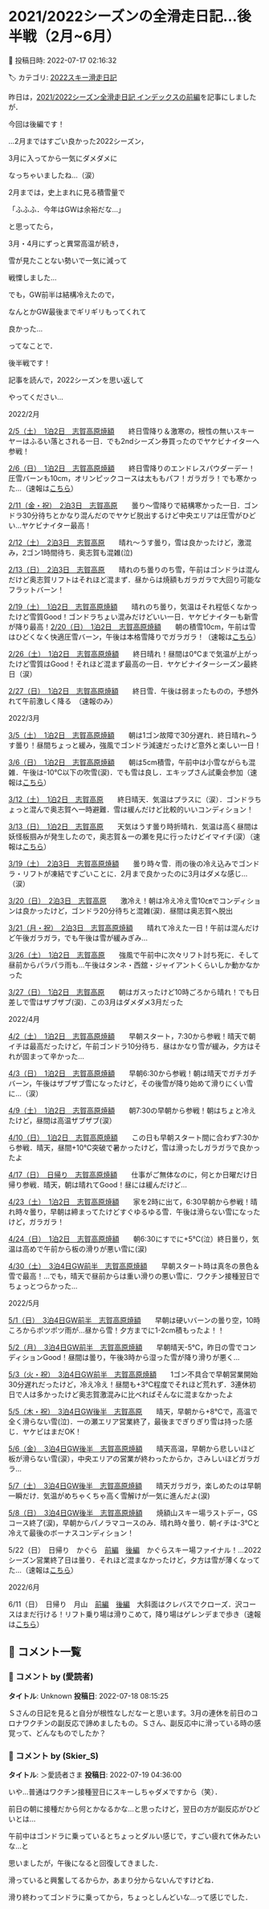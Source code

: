 # 2021/2022シーズンの全滑走日記…後半戦（2月~6月）

📅 投稿日時: 2022-07-17 02:16:32

🏷️ カテゴリ: [2022スキー滑走日記](cc9cb73e4320f6a97af6fccc37587a61a.md)

昨日は，[2021/2022シーズン全滑走日記
インデックスの前編](e3fe17c78c2d09fdd49d60a48109cf2c7.md)を記事にしましたが．





今回は後編です！


…2月まではすごい良かった2022シーズン，


3月に入ってから一気にダメダメに


なっちゃいましたね…（涙）





2月までは，史上まれに見る積雪量で


「ふふふ．今年はGWは余裕だな…」


と思ってたら，


3月・4月にずっと異常高温が続き，


雪が見たことない勢いで一気に減って


戦慄しました…





でも，GW前半は結構冷えたので，


なんとかGW最後までギリギリもってくれて


良かった…





ってなことで．


後半戦です！


記事を読んで，2022シーズンを思い返して


やってください…





2022/2月





[2/5（土）　1泊2日　志賀高原焼額](e40bc7cf8279aee6cdfc2970789bca41d.md)　　終日雪降り＆激寒の，根性の無いスキーヤーはふるい落とされる一日．でも2ndシーズン券買ったのでヤケビナイターへ参戦！


[2/6（日）　1泊2日　志賀高原焼額](e25d6b90a2b5cfee75ee9ec7c715169d5.md)　　終日雪降りのエンドレスパウダーデー！圧雪バーンも10cm，オリンピックコースは太ももパフ！ガラガラ！でも寒かった…（速報は[こちら](e6dcae993370b506654546c9151680389.md)）





[2/11（金・祝）　2泊3日　志賀高原](e901da52303ec35a3c5740c2bfbb605c2.md)　　曇り～雪降りで結構寒かった一日．ゴンドラ30分待ちとかなり混んだのでヤケビ脱出するけど中央エリアは圧雪がひどい…ヤケビナイター最高！


[2/12（土）　2泊3日　志賀高原](e4f8ddd24df08bc687b96041891f7a4d9.md)　　晴れ～うす曇り，雪は良かったけど，激混み，2ゴン1時間待ち．奥志賀も混雑(泣)


[2/13（日）　2泊3日　志賀高原](e370382c52d750485fe18306e4e783291.md)　　晴れのち曇りのち雪，午前はゴンドラは混んだけど奥志賀リフトはそれほど混まず．昼からは焼額もガラガラで大回り可能なフラットバーン！





[2/19（土）　1泊2日　志賀高原焼額](e94e4c2eccdae1fd1c22c35c87b21e2df.md)　　晴れのち曇り，気温はそれ程低くなかったけど雪質Good！ゴンドラちょい混みだけどいい一日．ヤケビナイターも新雪が降り最高！[2/20（日）　1泊2日　志賀高原焼額](e4612696db3c00f5c53b973671ec2d7fd.md)　　朝の積雪10cm，午前は雪はひどくなく快適圧雪バーン，午後は本格雪降りでガラガラ！（速報は[こちら](e6716dc6f1e52c3f063319665d68cdb91.md)）





[2/26（土）　1泊2日　志賀高原焼額](e2984b2205887b0c219b06739fa37cd73.md)　　終日晴れ！昼間は0℃まで気温が上がったけど雪質はGood！それほど混まず最高の一日．ヤケビナイターシーズン最終日（涙）


[2/27（日）　1泊2日　志賀高原焼額](eef2731d4921f8bca04b7cc1ed10a72a7.md)　　終日雪．午後は弱まったものの，予想外れて午前激しく降る　（速報のみ）





2022/3月





[3/5（土）　1泊2日　志賀高原焼額](e73c43474b6bae44115a487b978667198.md)　　朝は1ゴン故障で30分遅れ．終日晴れ~うす曇り！昼間ちょっと緩み，強風でゴンドラ減速だったけど意外と楽しい一日！


[3/6（日）　1泊2日　志賀高原焼額](e25e32e3171eac3d1fb439535ba7a96e8.md)　　朝は5cm積雪，午前中は小雪ながらも混雑．午後は-10℃以下の吹雪(涙)．でも雪は良し．エキップさん試乗会参加（速報は[こちら](e8a6f3f58c1a5ad4c2718f21bc3faa11b.md)）





[3/12（土）　1泊2日　志賀高原](e80c563062d77d87b4085fd99c21fb0aa.md)　　終日晴天．気温はプラスに（涙）．ゴンドラちょっと混んで奥志賀へ一時避難．雪は緩んだけど比較的いいコンディション！


[3/13（日）　1泊2日　志賀高原](e02d6e5d5c2181c75cf33db1b49a8b89e.md)　　天気はうす曇り時折晴れ．気温は高く昼間は妖怪板掴みが発生したので，奥志賀＆一の瀬を見に行ったけどイマイチ(涙）（速報は[こちら](e9d33045dbb88b0aa066517beafbcef04.md)）





[3/19（土）　2泊3日　志賀高原焼額](e4f745bdd56118aeab568bbbf23b0aae4.md)　　曇り時々雪．雨の後の冷え込みでゴンドラ・リフトが凍結ですごいことに．2月まで良かったのに3月はダメな感じ…（涙）


[3/20（日）　2泊3日　志賀高原](ef692a662c3be40c810d6919159c56902.md)　　激冷え！朝は冷え冷え雪10㎝でコンディションは良かったけど，ゴンドラ20分待ちと混雑(涙)．昼間は奥志賀へ脱出


[3/21（月・祝）　2泊3日　志賀高原焼額](e6833d7a4f31c48fd012bae9dee774bfb.md)　　晴れて冷えた一日！午前は混んだけど午後ガラガラ，でも午後は雪が緩みぎみ…





[3/26（土）　1泊2日　志賀高原](e54e4c26da0a6a48fa72c1a0589afcc4b.md)　　強風で午前中に次々リフト討ち死に．そして昼前からパラパラ雨も…午後はタンネ・西舘・ジャイアントくらいしか動かなかった


[3/27（日）　1泊2日　志賀高原](e6df921cfc71e577bca33273331fdfd35.md)　　朝はガスったけど10時ごろから晴れ！でも日差しで雪はザブザブ(涙)．この3月はダメダメ3月だった　





2022/4月





[4/2（土）　1泊2日　志賀高原焼額](ecbb2356db3bc658e28409bf2f063273c.md)　　早朝スタート，7:30から参戦！晴天で朝イチは最高だったけど，午前ゴンドラ10分待ち．昼はかなり雪が緩み，夕方はそれが固まって辛かった…


[4/3（日）　1泊2日　志賀高原焼額](e28dc14925763e5e8a3c5a87e5e647e0c.md)　　早朝6:30から参戦！朝は晴天でガチガチバーン，午後はザブザブ雪になったけど，その後雪が降り始めて滑りにくい雪に…（涙）





[4/9（土）　1泊2日　志賀高原焼額](e630e4a42f33b378ada3ec02d5dc18548.md)　　朝7:30の早朝から参戦！朝はちょと冷えたけど，昼間は高温ザブザブ(涙）


[4/10（日）　1泊2日　志賀高原焼額](ed35a1db00faade0f1869b62c465a8e74.md)　　この日も早朝スタート間に合わず7:30から参戦．晴天，昼間+10℃突破で暑かったけど，雪は滑ったしガラガラで良かったよ





[4/17（日）　日帰り　志賀高原焼額](e08560251bacf3f33f30ae080196e197f.md)　　仕事がご無体なのに，何とか日曜だけ日帰り参戦．晴天，朝は晴れてGood！昼には緩んだけど…





[4/23（土）　1泊2日　志賀高原焼額](e8c9b8344bc7753c29695e86db8f12ca7.md)　　家を2時に出て，6:30早朝から参戦！晴れ時々曇り，早朝は締まってたけどすぐゆるゆる雪．午後は滑らない雪になったけど，ガラガラ！


[4/24（日）　1泊2日　志賀高原焼額](ee5487b902069c07d6220839d9468a7b5.md)　　朝6:30にすでに+5℃(泣）終日曇り，気温は高めで午前から板の滑りが悪い雪に(涙)





[4/30（土）　3泊4日GW前半　志賀高原焼額](e67cca56325c920aef370bffc4fd9f704.md)　　早朝スタート時は真冬の景色＆雪で最高！…でも，晴天で昼前からは重い滑りの悪い雪に．ワクチン接種翌日でちょっとつらかった…





2022/5月





[5/1（日）　3泊4日GW前半　志賀高原焼額](efb7263dd62731c0663b8c9a384a5888b.md)　　早朝は硬いバーンの曇り空，10時ころからポツポツ雨が…昼から雪！夕方までに1-2cm積もったよ！！


[5/2（月）　3泊4日GW前半　志賀高原焼額](ed94d220ccaf656902705f2a0a6a6a484.md)　　早朝晴天-5℃，昨日の雪でコンディションGood！昼間は曇り，午後3時から湿った雪が降り滑りが悪く…


[5/3（火・祝）　3泊4日GW前半　志賀高原焼額](ea1abb06cc7b46884cec3e4aa3957b128.md)　　1ゴン不具合で早朝営業開始30分遅れだったけど，冷え冷え！昼間も+3℃程度でそれほど荒れず．3連休初日で人は多かったけど奥志賀激混みに比べればそんなに混まなかったよ





[5/5（木・祝）　3泊4日GW後半　志賀高原](e7a13ff158dd0133b4e0db321951702f0.md)　　晴天，早朝から+8℃で，高温で全く滑らない雪(泣)．一の瀬エリア営業終了，最後までぎりぎり雪は持った感じ．ヤケビはまだOK！


[5/6（金）　3泊4日GW後半　志賀高原焼額](ef6114b7166c5acf80b73b1b493f6742d.md)　　晴天高温，早朝から悲しいほど板が滑らない雪(涙），中央エリアの営業が終わったからか，さみしいほどガラガラ…


[5/7（土）　3泊4日GW後半　志賀高原焼額](efbbbd56fbfd2e0c8903b627970fca6b8.md)　　晴天ガラガラ，楽しめたのは早朝一瞬だけ．気温がめちゃくちゃ高く雪解けが一気に進んだよ(涙)


[5/8（日）　3泊4日GW後半　志賀高原焼額](e4692d35848bfd7daa83a8442d2e0c8d7.md)　　焼額山スキー場ラストデー，GSコース終了(涙)，早朝からパノラマコースのみ．晴れ時々曇り．朝イチは-3℃と冷えて最後のボーナスコンディション！





5/22（日）　日帰り　かぐら　[前編](e4692d35848bfd7daa83a8442d2e0c8d7.md)　[後編](e497248f4979cd6b63973588b1212f8c6.md)　かぐらスキー場ファイナル！…2022シーズン営業終了日は曇り．それほど混まなかったけど，夕方は雪が薄くなってた…（速報は[こちら](e759afe3b9a3ea7c0cc785a45ea6347ed.md)）





2022/6月





6/11（日）　日帰り　月山　[前編](efda8bda8071d8ffdcae5b28643ba0b7b.md)　[後編](ea1f9e4a2ae4324e7068b28b7368f0561.md)　大斜面はクレバスでクローズ．沢コースはまだ行ける！リフト乗り場は滑りこめて，降り場はゲレンデまで歩き（速報は[こちら](e924a2aadcb78e4e979691f3abdc57307.md)）

## 💬 コメント一覧

### 💬 コメント by (愛読者)
**タイトル**: Unknown
**投稿日**: 2022-07-18 08:15:25

Ｓさんの日記を見ると自分が根性なしだなーと思います。3月の連休を前日のコロナワクチンの副反応で諦めましたもの。Ｓさん、副反応中に滑っている時の感覚って、どんなものでしたか？

### 💬 コメント by (Skier_S)
**タイトル**: ＞愛読者さま
**投稿日**: 2022-07-19 04:36:00

いや…普通はワクチン接種翌日にスキーしちゃダメですから（笑）．

前日の朝に接種だから何とかなるかな…と思ったけど，翌日の方が副反応がひどいとは…

午前中はゴンドラに乗っているとちょっとダルい感じで，すごい疲れて休みたいな…と

思いましたが，午後になると回復してきました．

滑っていると興奮してるからか，あまり分からないんですけどね．

滑り終わってゴンドラに乗ってから，ちょっとしんどいな…って感じでした．


